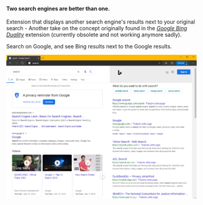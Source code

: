 #### Two search engines are better than one.

Extension that displays another search engine's results next to your original search - 
Another take on the concept originally found in the [_Google Bing Duality_][Google Bing Duality] extension (currently obsolete and not working anymore sadly).

  
Search on Google, and see Bing results next to the Google results.


![Screenshot](/screenshots/GoogleBing.png)


[Google Bing Duality]: https://chrome.google.com/webstore/detail/google-bing-duality/ilolefahhgmnaffddjklmnekelnckhii
